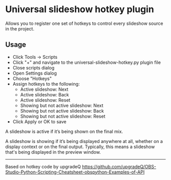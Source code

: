 # Universal slideshow hotkey plugin

Allows you to register one set of hotkeys to control every slideshow source in the project. 

## Usage
* Click Tools -> Scripts
* Click "+" and navigate to the universal-slideshow-hotkey.py plugin file
* Close scripts dialog
* Open Settings dialog
* Choose "Hotkeys"
* Assign hotkeys to the following:
  * Active slideshow: Next
  * Active slideshow: Back
  * Active slideshow: Reset
  * Showing but not active slideshow: Next
  * Showing but not active slideshow: Back
  * Showing but not active slideshow: Reset
* Click Apply or OK to save

A slideshow is active if it’s being shown on the final mix.

A slideshow is showing if it’s being displayed anywhere at all, whether on a display context or on the final output. Typically, this means a slideshow that's being displayed in the preview window. 

--------------

Based on hotkey code by upgradeQ
https://github.com/upgradeQ/OBS-Studio-Python-Scripting-Cheatsheet-obspython-Examples-of-API
